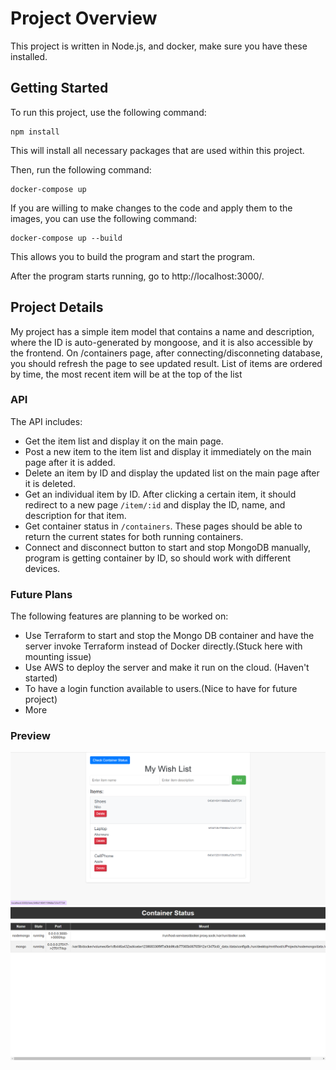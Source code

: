 # Project Overview

This project is written in Node.js, and docker, make sure you have these installed.

## Getting Started

To run this project, use the following command:

```
npm install
```

This will install all necessary packages that are used within this project.

Then, run the following command:

```
docker-compose up
```

If you are willing to make changes to the code and apply them to the images, you can use the following command:

```
docker-compose up --build
```

This allows you to build the program and start the program.

After the program starts running, go to http://localhost:3000/.

## Project Details

My project has a simple item model that contains a name and description, where the ID is auto-generated by mongoose, and it is also accessible by the frontend.
On /containers page, after connecting/disconneting database, you should refresh the page to see updated result.
List of items are ordered by time, the most recent item will be at the top of the list

### API

The API includes:

- Get the item list and display it on the main page.
- Post a new item to the item list and display it immediately on the main page after it is added.
- Delete an item by ID and display the updated list on the main page after it is deleted.
- Get an individual item by ID. After clicking a certain item, it should redirect to a new page `/item/:id` and display the ID, name, and description for that item.
- Get container status in `/containers`. These pages should be able to return the current states for both running containers.
- Connect and disconnect button to start and stop MongoDB manually, program is getting container by ID, so should work with different devices.

### Future Plans

The following features are planning to be worked on:

- Use Terraform to start and stop the Mongo DB container and have the server invoke Terraform instead of Docker directly.(Stuck here with mounting issue)
- Use AWS to deploy the server and make it run on the cloud. (Haven't started)
- To have a login function available to users.(Nice to have for future project)
- More

### Preview

![Preview image](preview.png "Preview image")
![Container image](container.png "Container image")

